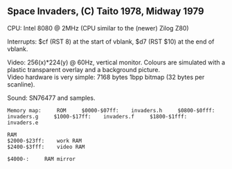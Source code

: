    ## Space Invaders, (C) Taito 1978, Midway 1979    

   CPU: Intel 8080 @ 2MHz (CPU similar to the (newer) Zilog Z80)    

   Interrupts: $cf (RST 8) at the start of vblank, $d7 (RST $10) at the end of vblank.    

   Video: 256(x)*224(y) @ 60Hz, vertical monitor. Colours are simulated with a    
   plastic transparent overlay and a background picture.    
   Video hardware is very simple: 7168 bytes 1bpp bitmap (32 bytes per scanline).    

   Sound: SN76477 and samples.    

   `Memory map:    
    ROM    
    $0000-$07ff:    invaders.h    
    $0800-$0fff:    invaders.g    
    $1000-$17ff:    invaders.f    
    $1800-$1fff:    invaders.e    `

    RAM    
    $2000-$23ff:    work RAM    
    $2400-$3fff:    video RAM    

    $4000-:     RAM mirror    